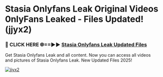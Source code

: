 # Stasia Onlyfans Leak Original Videos 0nlyFans Leaked - Files Updated! (jjyx2)

<h3>🔴 CLICK HERE 🌐==►► <a href="https://tinyurl.com/2jnfzry5" rel="nofollow">Stasia Onlyfans Leak Updated Files</a></h3>

Get Stasia Onlyfans Leak and all content. Now you can access all videos and pictures of Stasia Onlyfans Leak. New Updated Files 2025!

[![jjyx2](https://i.imgur.com/GyGTBgg.gif)](https://tinyurl.com/2jnfzry5)
